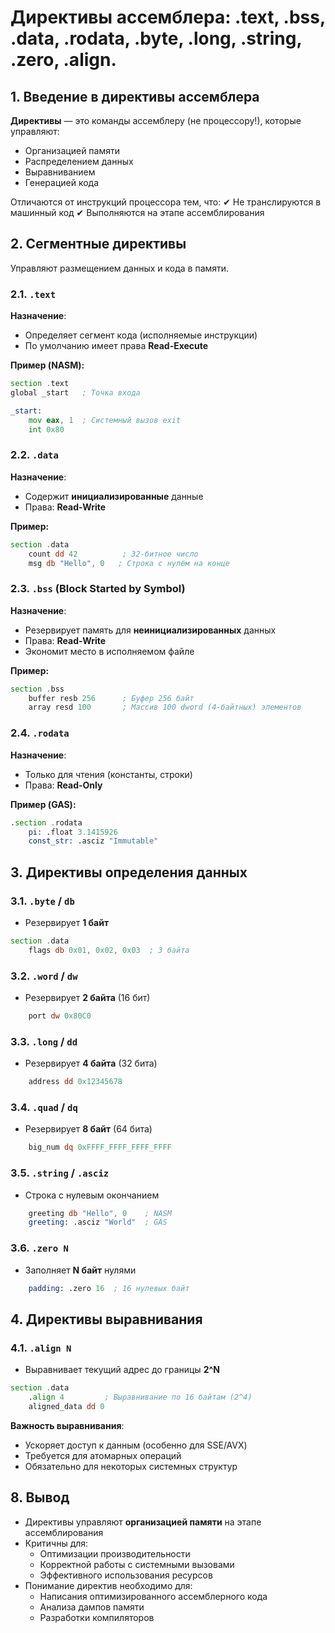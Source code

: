 # Директивы ассемблера: .text, .bss, .data, .rodata, .byte, .long, .string, .zero, .align.

## **1. Введение в директивы ассемблера**

**Директивы** — это команды ассемблеру (не процессору!), которые управляют:

- Организацией памяти
- Распределением данных
- Выравниванием
- Генерацией кода

Отличаются от инструкций процессора тем, что:
✔ Не транслируются в машинный код
✔ Выполняются на этапе ассемблирования

## **2. Сегментные директивы**

Управляют размещением данных и кода в памяти.

### **2.1. `.text`**

**Назначение**:

- Определяет сегмент кода (исполняемые инструкции)
- По умолчанию имеет права **Read-Execute**

**Пример (NASM):**

```asm
section .text
global _start   ; Точка входа

_start:
    mov eax, 1  ; Системный вызов exit
    int 0x80
```

### **2.2. `.data`**

**Назначение**:

- Содержит **инициализированные** данные
- Права: **Read-Write**

**Пример:**

```asm
section .data
    count dd 42          ; 32-битное число
    msg db "Hello", 0   ; Строка с нулём на конце
```

### **2.3. `.bss` (Block Started by Symbol)**

**Назначение**:

- Резервирует память для **неинициализированных** данных
- Права: **Read-Write**
- Экономит место в исполняемом файле

**Пример:**

```asm
section .bss
    buffer resb 256      ; Буфер 256 байт
    array resd 100       ; Массив 100 dword (4-байтных) элементов
```

### **2.4. `.rodata`**

**Назначение**:

- Только для чтения (константы, строки)
- Права: **Read-Only**

**Пример (GAS):**

```asm
.section .rodata
    pi: .float 3.1415926
    const_str: .asciz "Immutable"
```

## **3. Директивы определения данных**

### **3.1. `.byte` / `db`**

- Резервирует **1 байт**

```asm
section .data
    flags db 0x01, 0x02, 0x03  ; 3 байта
```

### **3.2. `.word` / `dw`**

- Резервирует **2 байта** (16 бит)

```asm
    port dw 0x80C0
```

### **3.3. `.long` / `dd`**

- Резервирует **4 байта** (32 бита)

```asm
    address dd 0x12345678
```

### **3.4. `.quad` / `dq`**

- Резервирует **8 байт** (64 бита)

```asm
    big_num dq 0xFFFF_FFFF_FFFF_FFFF
```

### **3.5. `.string` / `.asciz`**

- Строка с нулевым окончанием

```asm
    greeting db "Hello", 0    ; NASM
    greeting: .asciz "World"  ; GAS
```

### **3.6. `.zero N`**

- Заполняет **N байт** нулями

```asm
    padding: .zero 16  ; 16 нулевых байт
```

## **4. Директивы выравнивания**

### **4.1. `.align N`**

- Выравнивает текущий адрес до границы **2^N**

```asm
section .data
    .align 4         ; Выравнивание по 16 байтам (2^4)
    aligned_data dd 0
```

**Важность выравнивания**:

- Ускоряет доступ к данным (особенно для SSE/AVX)
- Требуется для атомарных операций
- Обязательно для некоторых системных структур

## **8. Вывод**

- Директивы управляют **организацией памяти** на этапе ассемблирования
- Критичны для:
  - Оптимизации производительности
  - Корректной работы с системными вызовами
  - Эффективного использования ресурсов
- Понимание директив необходимо для:
  - Написания оптимизированного ассемблерного кода
  - Анализа дампов памяти
  - Разработки компиляторов
